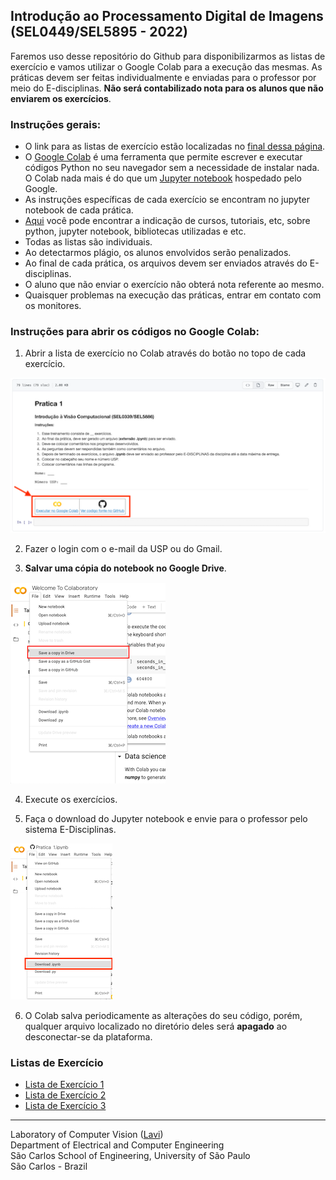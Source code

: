   
 ## Introdução ao Processamento Digital de Imagens (SEL0449/SEL5895 - 2022)
 
 Faremos uso desse repositório do Github para disponibilizarmos as listas de exercício e vamos utilizar o Google Colab para a execução das mesmas. As práticas devem ser feitas individualmente e enviadas para o professor por meio do E-disciplinas. **Não será contabilizado nota para os alunos que não enviarem os exercícios**. 

### Instruções gerais:

 - O link para as listas de exercício estão localizadas no [final dessa página](https://github.com/LAVI-USP/SEL0449-SEL5895_2022#listas-de-exercício).
 - O [Google Colab](https://colab.research.google.com/notebooks/intro.ipynb) é uma ferramenta que permite escrever e executar códigos Python no seu navegador sem a necessidade de instalar nada. O Colab nada mais é do que um [Jupyter notebook](https://jupyter.org) hospedado pelo Google.
 - As instruções específicas de cada exercício se encontram no jupyter notebook de cada prática.
 - [Aqui](/extra) você pode encontrar a indicação de cursos, tutoriais, etc, sobre python, jupyter notebook, bibliotecas utilizadas e etc.
 - Todas as listas são individuais.
 - Ao detectarmos plágio, os alunos envolvidos serão penalizados.
 - Ao final de cada prática, os arquivos devem ser enviados através do E-disciplinas.
 - O aluno que não enviar o exercício não obterá nota referente ao mesmo.
 - Quaisquer problemas na execução das práticas, entrar em contato com os monitores.
 
### Instruções para abrir os códigos no Google Colab:
 
1. Abrir a lista de exercício no Colab através do botão no topo de cada exercício.  

![](imagens/readme/Execute_Colab.png)

2.  Fazer o login com o e-mail da USP ou do Gmail.

3.  **Salvar uma cópia do notebook no Google Drive**. 

![](imagens/readme/Save_GDrive.png)

4. Execute os exercícios.

5. Faça o download do Jupyter notebook e envie para o professor pelo sistema E-Disciplinas.

![](imagens/readme/Download.png)

6. O Colab salva periodicamente as alterações do seu código, porém, qualquer arquivo localizado no diretório deles será **apagado** ao desconectar-se da plataforma.

### Listas de Exercício

 - [Lista de Exercício 1](praticas/Lista_de_Exercicio_1.ipynb)
 - [Lista de Exercício 2](praticas/Lista_de_Exercicio_2.ipynb)
 - [Lista de Exercício 3](praticas/Lista_de_Exercicio_3.ipynb)

---

Laboratory of Computer Vision ([Lavi](http://iris.sel.eesc.usp.br/lavi/))  
Department of Electrical and Computer Engineering  
São Carlos School of Engineering, University of São Paulo  
São Carlos - Brazil
